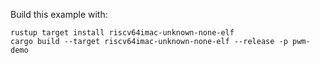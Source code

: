 Build this example with:

```
rustup target install riscv64imac-unknown-none-elf
cargo build --target riscv64imac-unknown-none-elf --release -p pwm-demo
```
